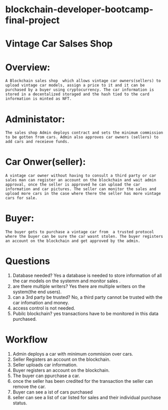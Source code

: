 # blockchain-developer-bootcamp-final-project
#  Vintage Car Salses Shop
#  Overview:
    A Blockchain sales shop  which allows vintage car owners(sellers) to upload vintage car models, assign a price to it and it can be purchased by a buyer using cryptocurrency. The car information is stored in a decentalized storaged and the hash tied to the card information is minted as NFT.

# Administator:
    The sales shop Admin deploys contract and sets the minimum commission to be gotten from cars. Admin also approves car owners (sellers) to add cars and receieve funds.

# Car Onwer(seller):
    A vintage car owner without having to consult a third party or car sales man can register an account on the blockchain and wait admin approval, once the seller is approved he can upload the car information and car pictures. The seller can monitor the sales and upload more cars in the case where there the seller has more vintage cars for sale.


# Buyer:
    The buyer gets to purchase a vintage car from  a trusted protocol where the buyer can be sure the car wasnt stolen. The buyer registers an account on the blockchain and get approved by the admin.

# Questions
1. Database needed?
Yes a database is needed to store information of all the car models on the systemm and monitor sales .
2. are there multiple writers?
Yes there are multiple writers on the system(the end users).
3. can a 3rd party be trusted?
No, a third party cannot be trusted with the car infomation and money.
4. access control is not needed.
5. Pubilc blockchain?
yes transactions have to be monitored in this data purchased.

# Workflow
1. Admin deploys a car with minimum commision over cars.
2. Seller Registers an account on the blockchain.
3. Seller uploads car information.
4. Buyer registers an account on the blockchain.
5. The buyer can ppurchase a car.
6. once the seller has been credited for the transaction the seller can      remove the car.
7. Buyer can see a ist of cars purchased
8. seller can see a list of car listed for sales and their individual purchase status.
